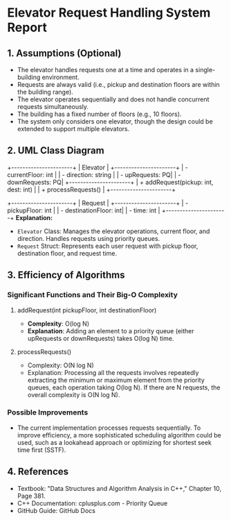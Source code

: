 # Elevator Request Handling System Report

## 1. Assumptions (Optional)

- The elevator handles requests one at a time and operates in a single-building environment.
- Requests are always valid (i.e., pickup and destination floors are within the building range).
- The elevator operates sequentially and does not handle concurrent requests simultaneously.
- The building has a fixed number of floors (e.g., 10 floors).
- The system only considers one elevator, though the design could be extended to support multiple elevators.

## 2. UML Class Diagram

+----------------------+
|      Elevator        |
+----------------------+
| - currentFloor: int  |
| - direction: string  |
| - upRequests: PQ<int>|
| - downRequests: PQ<int>|
+----------------------+
| + addRequest(pickup: int, dest: int) |
| + processRequests()                  |
+----------------------+

+----------------------+
|       Request        |
+----------------------+
| - pickupFloor: int   |
| - destinationFloor: int|
| - time: int          |
+----------------------+
**Explanation:**

- `Elevator` Class: Manages the elevator operations, current floor, and direction. Handles requests using priority queues.
- `Request` Struct: Represents each user request with pickup floor, destination floor, and request time.

## 3. Efficiency of Algorithms

### Significant Functions and Their Big-O Complexity

1. addRequest(int pickupFloor, int destinationFloor)

   - **Complexity**: O(log N)
   - **Explanation**: Adding an element to a priority queue (either upRequests or downRequests) takes O(log N) time.

2. processRequests()

   - Complexity: O(N log N)
   - Explanation: Processing all the requests involves repeatedly extracting the minimum or maximum element from the priority queues, each operation taking O(log N). If there are N requests, the overall complexity is O(N log N).

### Possible Improvements

- The current implementation processes requests sequentially. To improve efficiency, a more sophisticated scheduling algorithm could be used, such as a lookahead approach or optimizing for shortest seek time first (SSTF).

## 4. References
- Textbook: "Data Structures and Algorithm Analysis in C++," Chapter 10, Page 381.
- C++ Documentation: cplusplus.com - Priority Queue
- GitHub Guide: GitHub Docs